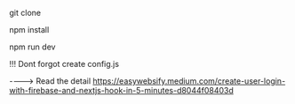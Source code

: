 git clone

npm install

npm run dev

!!! Dont forgot create config.js

---->  Read the detail https://easywebsify.medium.com/create-user-login-with-firebase-and-nextjs-hook-in-5-minutes-d8044f08403d

